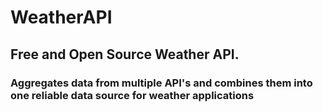 # WeatherAPI
## Free and Open Source Weather API. 
### Aggregates data from multiple API's and combines them into one reliable data source for weather applications 
